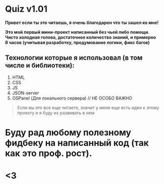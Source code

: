 # Quiz v1.01
**Привет если ты это читаешь, я очень благодарен что ты зашел ко мне!**

**Это мой первый мини-проект написанный без чьей либо помощи. Чисто холодная голова, достаточное количество знаний, и примерно 8 часов (учитывая разработку, продумование логики, фикс багов)**

## Технологии которые я использовал (в том числе и библиотеки):
1. HTML
2. CSS
3. JS
4. JSON-server
5. OSPanel (Для локального сервера) // НЕ ОСОБО ВАЖНО

> Если вы это все еще читаете, значит у меня еще есть идеи к этому проекту и я буду их развивать в нем

# Буду рад любому полезному фидбеку на написанный код (так как это проф. рост).

# <3